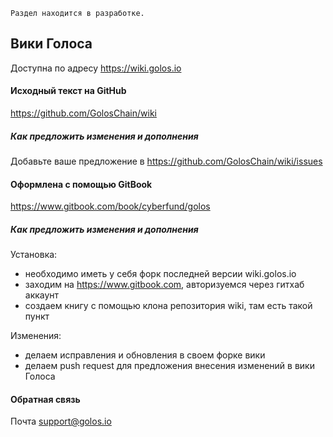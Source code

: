 ```
Раздел находится в разработке.
```


## Вики Голоса
Доступна по адресу https://wiki.golos.io

#### Исходный текст на GitHub
https://github.com/GolosChain/wiki

##### Как предложить изменения и дополнения 

Добавьте ваше предложение в https://github.com/GolosChain/wiki/issues

#### Оформлена с помощью GitBook
https://www.gitbook.com/book/cyberfund/golos

##### Как предложить изменения и дополнения

Установка:
- необходимо иметь у себя форк последней версии wiki.golos.io
- заходим на https://www.gitbook.com, авторизуемся через гитхаб аккаунт
- создаем книгу с помощью клона репозитория wiki, там есть такой пункт

Изменения:
- делаем исправления и обновления в своем форке вики 
- делаем push request для предложения внесения изменений в вики Голоса

#### Обратная связь
Почта [support@golos.io](mailto:support@golos.io)